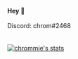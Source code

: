 **Hey 👋**<br><br>
Discord: chrom#2468<br><br><br>
<a href="https://github.com/3060ti">
  <img align="center" src="https://github-readme-stats.vercel.app/api?username=chrommie&show_icons=true&include_all_commits=true&show_icons=true&title_color=fff&icon_color=79ff97&text_color=9f9f9f&bg_color=151515" alt="chrommie's stats" />
</a>
